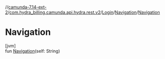 //[camunda-7.14-ext-2](../../../../index.md)/[com.hydra_billing.camunda.api.hydra.rest.v2](../../index.md)/[Login](../index.md)/[Navigation](index.md)/[Navigation](-navigation.md)

# Navigation

[jvm]\
fun [Navigation](-navigation.md)(self: String)
